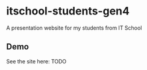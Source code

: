 # itschool-students-gen4

A presentation website for my students from IT School

## Demo

See the site here: TODO
